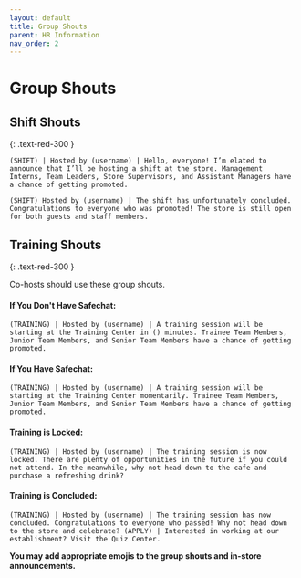 ```yaml
---
layout: default
title: Group Shouts
parent: HR Information
nav_order: 2
---
```


# Group Shouts 

## Shift Shouts
{: .text-red-300 }

~~~
(SHIFT) | Hosted by (username) | Hello, everyone! I’m elated to announce that I’ll be hosting a shift at the store. Management Interns, Team Leaders, Store Supervisors, and Assistant Managers have a chance of getting promoted. 
~~~

```
(SHIFT) Hosted by (username) | The shift has unfortunately concluded. Congratulations to everyone who was promoted! The store is still open for both guests and staff members.
```

## Training Shouts
{: .text-red-300 }

Co-hosts should use these group shouts.

#### If You Don't Have Safechat:
```
(TRAINING) | Hosted by (username) | A training session will be starting at the Training Center in () minutes. Trainee Team Members, Junior Team Members, and Senior Team Members have a chance of getting promoted.
```

#### If You Have Safechat:
```
(TRAINING) | Hosted by (username) | A training session will be starting at the Training Center momentarily. Trainee Team Members, Junior Team Members, and Senior Team Members have a chance of getting promoted.
```

#### Training is Locked:
```
(TRAINING) | Hosted by (username) | The training session is now locked. There are plenty of opportunities in the future if you could not attend. In the meanwhile, why not head down to the cafe and purchase a refreshing drink?
```
#### Training is Concluded:
```
(TRAINING) | Hosted by (username) | The training session has now concluded. Congratulations to everyone who passed! Why not head down to the store and celebrate? (APPLY) | Interested in working at our establishment? Visit the Quiz Center.
```

**You may add appropriate emojis to the group shouts and in-store announcements.**
